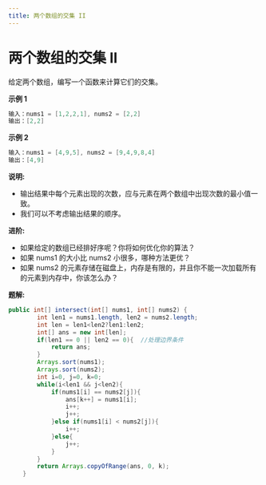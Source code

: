 ```yaml
---
title: 两个数组的交集 II
---
```

# 两个数组的交集 II

给定两个数组，编写一个函数来计算它们的交集。

**示例 1**

```java
输入：nums1 = [1,2,2,1], nums2 = [2,2]
输出：[2,2]
```

**示例 2**

```java
输入：nums1 = [4,9,5], nums2 = [9,4,9,8,4]
输出：[4,9]
```

**说明:**
- 输出结果中每个元素出现的次数，应与元素在两个数组中出现次数的最小值一致。
- 我们可以不考虑输出结果的顺序。


**进阶:**
- 如果给定的数组已经排好序呢？你将如何优化你的算法？
- 如果 nums1 的大小比 nums2 小很多，哪种方法更优？
- 如果 nums2 的元素存储在磁盘上，内存是有限的，并且你不能一次加载所有的元素到内存中，你该怎么办？

**题解:**
```java
public int[] intersect(int[] nums1, int[] nums2) {
        int len1 = nums1.length, len2 = nums2.length;
        int len = len1<len2?len1:len2;
        int[] ans = new int[len];
        if(len1 == 0 || len2 == 0){  //处理边界条件
            return ans;
        }
        Arrays.sort(nums1);
        Arrays.sort(nums2);
        int i=0, j=0, k=0;
        while(i<len1 && j<len2){
            if(nums1[i] == nums2[j]){
                ans[k++] = nums1[i];
                i++;
                j++;
            }else if(nums1[i] < nums2[j]){
                i++;
            }else{
                j++;
            }
        }
        return Arrays.copyOfRange(ans, 0, k);
    }
```